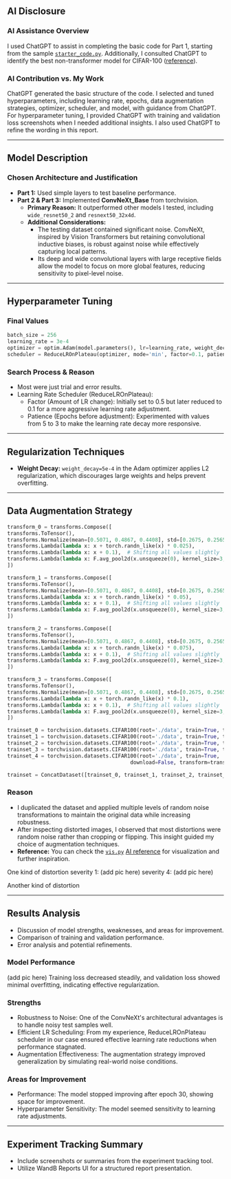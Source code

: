 ## AI Disclosure

### AI Assistance Overview
I used ChatGPT to assist in completing the basic code for Part 1, starting from the sample [`starter_code.py`](https://github.com/dl4ds-gh-classroom/dl4ds-spring-2025-midterm-challenge-CaslowChien/blob/main/starter_code.py). Additionally, I consulted ChatGPT to identify the best non-transformer model for CIFAR-100 ([reference](https://chatgpt.com/c/67e19b18-4804-800d-ada9-a5020ca7fb2a)).

### AI Contribution vs. My Work
ChatGPT generated the basic structure of the code.
I selected and tuned hyperparameters, including learning rate, epochs, data augmentation strategies, optimizer, scheduler, and model, with guidance from ChatGPT.
For hyperparameter tuning, I provided ChatGPT with training and validation loss screenshots when I needed additional insights.
I also used ChatGPT to refine the wording in this report.

---

## Model Description

### Chosen Architecture and Justification
- **Part 1:** Used simple layers to test baseline performance.
- **Part 2 & Part 3:** Implemented **ConvNeXt_Base** from torchvision.
  - **Primary Reason:** It outperformed other models I tested, including `wide_resnet50_2` and `resnext50_32x4d`.
  - **Additional Considerations:**
    - The testing dataset contained significant noise. ConvNeXt, inspired by Vision Transformers but retaining convolutional inductive biases, is robust against noise while effectively capturing local patterns.
    - Its deep and wide convolutional layers with large receptive fields allow the model to focus on more global features, reducing sensitivity to pixel-level noise.

---

## Hyperparameter Tuning

### Final Values
```python
batch_size = 256
learning_rate = 3e-4
optimizer = optim.Adam(model.parameters(), lr=learning_rate, weight_decay=5e-4)
scheduler = ReduceLROnPlateau(optimizer, mode='min', factor=0.1, patience=3, verbose=True)
```

### Search Process & Reason
- Most were just trial and error results.
- Learning Rate Scheduler (ReduceLROnPlateau):
  - Factor (Amount of LR change): Initially set to 0.5 but later reduced to 0.1 for a more aggressive learning rate adjustment.
  - Patience (Epochs before adjustment): Experimented with values from 5 to 3 to make the learning rate decay more responsive.

---

## Regularization Techniques
- **Weight Decay:** `weight_decay=5e-4` in the Adam optimizer applies L2 regularization, which discourages large weights and helps prevent overfitting.

---

## Data Augmentation Strategy

```python
transform_0 = transforms.Compose([
transforms.ToTensor(),
transforms.Normalize(mean=[0.5071, 0.4867, 0.4408], std=[0.2675, 0.2565, 0.2761]),
transforms.Lambda(lambda x: x + torch.randn_like(x) * 0.025),
transforms.Lambda(lambda x: x + 0.1),  # Shifting all values slightly
transforms.Lambda(lambda x: F.avg_pool2d(x.unsqueeze(0), kernel_size=3, stride=1, padding=1).squeeze(0))
])

transform_1 = transforms.Compose([
transforms.ToTensor(),
transforms.Normalize(mean=[0.5071, 0.4867, 0.4408], std=[0.2675, 0.2565, 0.2761]),
transforms.Lambda(lambda x: x + torch.randn_like(x) * 0.05),
transforms.Lambda(lambda x: x + 0.1),  # Shifting all values slightly
transforms.Lambda(lambda x: F.avg_pool2d(x.unsqueeze(0), kernel_size=3, stride=1, padding=1).squeeze(0))
])

transform_2 = transforms.Compose([
transforms.ToTensor(),
transforms.Normalize(mean=[0.5071, 0.4867, 0.4408], std=[0.2675, 0.2565, 0.2761]),
transforms.Lambda(lambda x: x + torch.randn_like(x) * 0.075),
transforms.Lambda(lambda x: x + 0.1),  # Shifting all values slightly
transforms.Lambda(lambda x: F.avg_pool2d(x.unsqueeze(0), kernel_size=3, stride=1, padding=1).squeeze(0))
])

transform_3 = transforms.Compose([
transforms.ToTensor(),
transforms.Normalize(mean=[0.5071, 0.4867, 0.4408], std=[0.2675, 0.2565, 0.2761]),
transforms.Lambda(lambda x: x + torch.randn_like(x) * 0.1),
transforms.Lambda(lambda x: x + 0.1),  # Shifting all values slightly
transforms.Lambda(lambda x: F.avg_pool2d(x.unsqueeze(0), kernel_size=3, stride=1, padding=1).squeeze(0))
])

trainset_0 = torchvision.datasets.CIFAR100(root='./data', train=True, transform=transform_0, download=False)
trainset_1 = torchvision.datasets.CIFAR100(root='./data', train=True, transform=transform_1, download=False)
trainset_2 = torchvision.datasets.CIFAR100(root='./data', train=True, transform=transform_2, download=False)
trainset_3 = torchvision.datasets.CIFAR100(root='./data', train=True, transform=transform_3, download=False)
trainset_4 = torchvision.datasets.CIFAR100(root='./data', train=True,
                                        download=False, transform=transform_train)

trainset = ConcatDataset([trainset_0, trainset_1, trainset_2, trainset_3, trainset_4])
```

### Reason
- I duplicated the dataset and applied multiple levels of random noise transformations to maintain the original data while increasing robustness.
- After inspecting distorted images, I observed that most distortions were random noise rather than cropping or flipping. This insight guided my choice of augmentation techniques.
- **Reference:** You can check the [`vis.py`](https://github.com/dl4ds-gh-classroom/dl4ds-spring-2025-midterm-challenge-CaslowChien/blob/main/vis.py) [AI reference](https://chatgpt.com/share/67e76032-de0c-800d-8764-cd9c95657f2f) for visualization and further inspiration.

One kind of distortion
severity 1:
(add pic here)
severity 4:
(add pic here)

Another kind of distortion

---

## Results Analysis
- Discussion of model strengths, weaknesses, and areas for improvement.
- Comparison of training and validation performance.
- Error analysis and potential refinements.

### Model Performance
(add pic here)
Training loss decreased steadily, and validation loss showed minimal overfitting, indicating effective regularization.

### Strengths
+ Robustness to Noise: One of the ConvNeXt's architectural advantages is to handle noisy test samples well.
+ Efficient LR Scheduling: From my experience, ReduceLROnPlateau scheduler in our case ensured effective learning rate reductions when performance stagnated.
+ Augmentation Effectiveness: The augmentation strategy improved generalization by simulating real-world noise conditions.

### Areas for Improvement
+ Performance: The model stopped improving after epoch 30, showing space for improvement.
+ Hyperparameter Sensitivity: The model seemed sensitivity to learning rate adjustments.
---

## Experiment Tracking Summary
- Include screenshots or summaries from the experiment tracking tool.
- Utilize WandB Reports UI for a structured report presentation.

